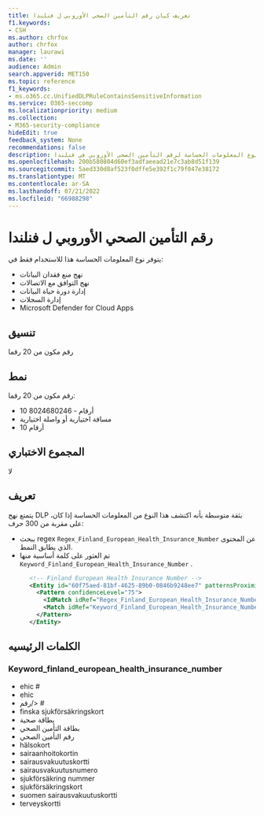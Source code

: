 ```yaml
---
title: تعريف كيان رقم التأمين الصحي الأوروبي ل فنلندا
f1.keywords:
- CSH
ms.author: chrfox
author: chrfox
manager: laurawi
ms.date: ''
audience: Admin
search.appverid: MET150
ms.topic: reference
f1_keywords:
- ms.o365.cc.UnifiedDLPRuleContainsSensitiveInformation
ms.service: O365-seccomp
ms.localizationpriority: medium
ms.collection:
- M365-security-compliance
hideEdit: true
feedback_system: None
recommendations: false
description: تعريف كيان نوع المعلومات الحساسة لرقم التأمين الصحي الأوروبي في فنلندا.
ms.openlocfilehash: 200b580804d60ef3adfaeead21e7c3ab8d51f139
ms.sourcegitcommit: 5aed330d8af523f0dffe5e392f1c79f047e38172
ms.translationtype: MT
ms.contentlocale: ar-SA
ms.lasthandoff: 07/21/2022
ms.locfileid: "66988298"
---
```

# <a name="finland-european-health-insurance-number"></a>رقم التأمين الصحي الأوروبي ل فنلندا

يتوفر نوع المعلومات الحساسة هذا للاستخدام فقط في:

- نهج منع فقدان البيانات
- نهج التوافق مع الاتصالات
- إدارة دورة حياة البيانات
- إدارة السجلات
- Microsoft Defender for Cloud Apps

## <a name="format"></a>تنسيق

رقم مكون من 20 رقما

## <a name="pattern"></a>نمط

رقم مكون من 20 رقما:

- 10 أرقام - 8024680246
- مسافة اختيارية أو واصلة اختيارية
- 10 أرقام

## <a name="checksum"></a>المجموع الاختباري

لا

## <a name="definition"></a>تعريف

يتمتع نهج DLP بثقة متوسطة بأنه اكتشف هذا النوع من المعلومات الحساسة إذا كان، على مقربة من 300 حرف:

- يبحث regex `Regex_Finland_European_Health_Insurance_Number` عن المحتوى الذي يطابق النمط.
- تم العثور على كلمة أساسية منها `Keyword_Finland_European_Health_Insurance_Number` .

```xml
      <!-- Finland European Health Insurance Number -->
      <Entity id="60f75aed-81bf-4625-89b0-0846b9248ee7" patternsProximity="300" recommendedConfidence="75">
        <Pattern confidenceLevel="75">
          <IdMatch idRef="Regex_Finland_European_Health_Insurance_Number"/>
          <Match idRef="Keyword_Finland_European_Health_Insurance_Number"/>
        </Pattern>
      </Entity>
```

## <a name="keywords"></a>الكلمات الرئيسيه

### <a name="keyword_finland_european_health_insurance_number"></a>Keyword_finland_european_health_insurance_number

- ehic #
- ehic
- رقم/> #
- finska sjukförsäkringskort
- بطاقة صحية
- بطاقة التأمين الصحي
- رقم التأمين الصحي
- hälsokort
- sairaanhoitokortin
- sairausvakuutuskortti
- sairausvakuutusnumero
- sjukförsäkring nummer
- sjukförsäkringskort
- suomen sairausvakuutuskortti
- terveyskortti
